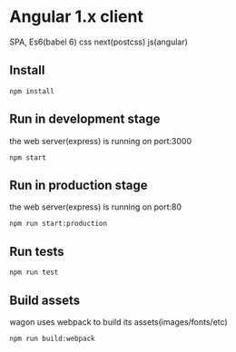 # Angular 1.x client

SPA, Es6(babel 6) css next(postcss) js(angular)

## Install

```
npm install
```

## Run in development stage

the web server(express) is running on port:3000

```
npm start
```

## Run in production  stage

the web server(express) is running on port:80

```
npm run start:production
```

## Run tests

```
npm run test
```

## Build assets

wagon uses webpack to build its assets(images/fonts/etc)

```
npm run build:webpack
```
